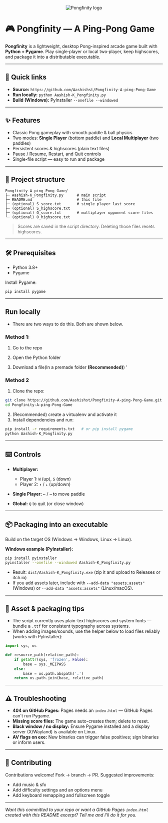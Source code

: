 <!-- Pongfinity — Styled README -->

<p align="center">
  <img alt="Pongfinity logo" src="https://img.shields.io/badge/Pongfinity-%F0%9F%8E%AE-blue" />
</p>

# 🎮 Pongfinity — A Ping‑Pong Game

**Pongfinity** is a lightweight, desktop Pong-inspired arcade game built with **Python + Pygame**. Play single‑player or local two‑player, keep highscores, and package it into a distributable executable.

---

## 🔖 Quick links

* **Source:** `https://github.com/Aashishst/Pongfinity-A-ping-Pong-Game`
* **Run locally:** `python Aashish-K_Pongfinity.py`
* **Build (Windows):** PyInstaller `--onefile --windowed`

---

## ✨ Features

* Classic Pong gameplay with smooth paddle & ball physics
* Two modes: **Single Player** (bottom paddle) and **Local Multiplayer** (two paddles)
* Persistent scores & highscores (plain text files)
* Pause / Resume, Restart, and Quit controls
* Single-file script — easy to run and package

---

## 📁 Project structure

```
Pongfinity-A-ping-Pong-Game/
├─ Aashish-K_Pongfinity.py      # main script
├─ README.md                    # this file
├─ (optional) S_score.txt       # single player last score
├─ (optional) S_highscore.txt
├─ (optional) O_score.txt       # multiplayer opponent score files
└─ (optional) O_highscore.txt
```

> Scores are saved in the script directory. Deleting those files resets highscores.

---

## 🛠️ Prerequisites

* Python 3.8+
* Pygame

Install Pygame:

```bash
pip install pygame
```

---

## Run locally

- There are two ways to do this. Both are shown below.

### Method 1:

1. Go to the repo
     
2. Open the Python folder

3.  Download a file(In a premade folder **(Recommended)**)
'
### Method 2

1. Clone the repo:

```bash
git clone https://github.com/Aashishst/Pongfinity-A-ping-Pong-Game.git
cd Pongfinity-A-ping-Pong-Game
```

2. (Recommended) create a virtualenv and activate it
3. Install dependencies and run:

```bash
pip install -r requirements.txt   # or pip install pygame
python Aashish-K_Pongfinity.py
```

---

## ⌨️ Controls

* **Multiplayer:**

  * Player 1: `W` (up), `S` (down)
  * Player 2: `↑` / `↓` (up/down)
* **Single Player:** `←` / `→` to move paddle
* **Global:** `Q` to quit (or close window)

---

## 📦 Packaging into an executable

Build on the target OS (Windows → Windows, Linux → Linux).

**Windows example (PyInstaller):**

```bash
pip install pyinstaller
pyinstaller --onefile --windowed Aashish-K_Pongfinity.py
```

* Result: `dist/Aashish-K_Pongfinity.exe` (zip it and upload to Releases or itch.io)
* If you add assets later, include with `--add-data "assets;assets"` (Windows) or `--add-data "assets:assets"` (Linux/macOS).

---

## 🧩 Asset & packaging tips

* The script currently uses plain-text highscores and system fonts — bundle a `.ttf` for consistent typography across systems.
* When adding images/sounds, use the helper below to load files reliably (works with PyInstaller):

```python
import sys, os

def resource_path(relative_path):
    if getattr(sys, 'frozen', False):
        base = sys._MEIPASS
    else:
        base = os.path.abspath('.')
    return os.path.join(base, relative_path)
```

---

## ⚠️ Troubleshooting

* **404 on GitHub Pages:** Pages needs an `index.html` — GitHub Pages can't run Pygame.
* **Missing score files:** The game auto-creates them; delete to reset.
* **Black window / no display:** Ensure Pygame installed and a display server (X/Wayland) is available on Linux.
* **AV flags on exe:** New binaries can trigger false positives; sign binaries or inform users.

---

## 🤝 Contributing

Contributions welcome! Fork → branch → PR. Suggested improvements:

* Add music & sfx
* Add difficulty settings and an options menu
* Add keyboard remapping and fullscreen toggle

---


*Want this committed to your repo or want a GitHub Pages `index.html` created with this README excerpt? Tell me and I’ll do it for you.*
